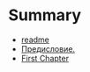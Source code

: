 # Summary

* [readme](README.md)
* [Предисловие.](00_introduction.md)
* [First Chapter](chapter1.md)

